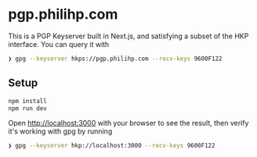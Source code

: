# pgp.philihp.com

This is a PGP Keyserver built in Next.js, and satisfying a subset of the HKP interface. You can query it with

```bash
❯ gpg --keyserver hkps://pgp.philihp.com --recv-keys 9600F122
```

## Setup

```bash
npm install
npm run dev
```

Open [http://localhost:3000](http://localhost:3000) with your browser to see the result, then verify it's working with gpg by running

```bash
❯ gpg --keyserver hkp://localhost:3000 --recv-keys 9600F122
```
